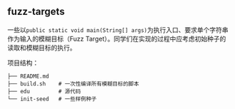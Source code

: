 ## fuzz-targets

一些以`public static void main(String[] args)`为执行入口、要求单个字符串作为输入的模糊目标（Fuzz Target）。同学们在实现的过程中应考虑初始种子的读取和模糊目标的执行。

项目结构：
```text
├── README.md
├── build.sh    # 一次性编译所有模糊目标的脚本
├── edu         # 源代码
└── init-seed   # 一些样例种子
```
